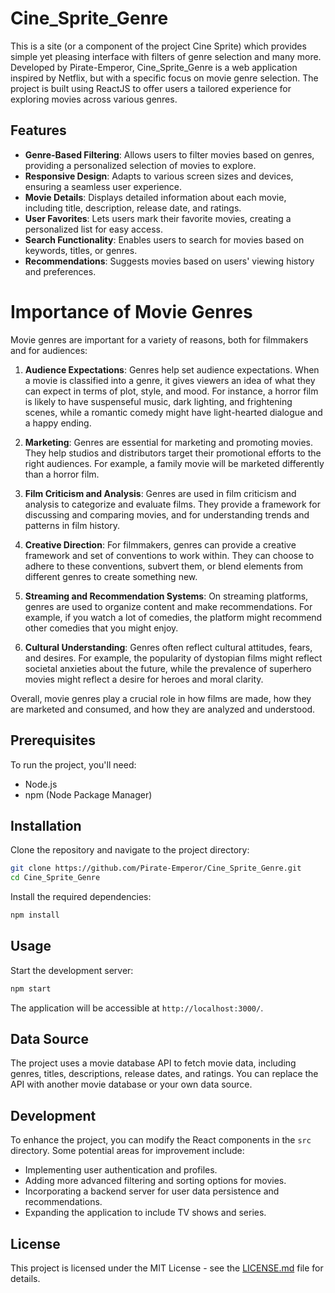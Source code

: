 # Cine_Sprite_Genre
This is a site (or a component of the project Cine Sprite) which provides simple yet pleasing interface with filters of genre selection and many more.
Developed by Pirate-Emperor, Cine_Sprite_Genre is a web application inspired by Netflix, but with a specific focus on movie genre selection. The project is built using ReactJS to offer users a tailored experience for exploring movies across various genres.

## Features

- **Genre-Based Filtering**: Allows users to filter movies based on genres, providing a personalized selection of movies to explore.
- **Responsive Design**: Adapts to various screen sizes and devices, ensuring a seamless user experience.
- **Movie Details**: Displays detailed information about each movie, including title, description, release date, and ratings.
- **User Favorites**: Lets users mark their favorite movies, creating a personalized list for easy access.
- **Search Functionality**: Enables users to search for movies based on keywords, titles, or genres.
- **Recommendations**: Suggests movies based on users' viewing history and preferences.

# Importance of Movie Genres
Movie genres are important for a variety of reasons, both for filmmakers and for audiences:

1. **Audience Expectations**: Genres help set audience expectations. When a movie is classified into a genre, it gives viewers an idea of what they can expect in terms of plot, style, and mood. For instance, a horror film is likely to have suspenseful music, dark lighting, and frightening scenes, while a romantic comedy might have light-hearted dialogue and a happy ending.

2. **Marketing**: Genres are essential for marketing and promoting movies. They help studios and distributors target their promotional efforts to the right audiences. For example, a family movie will be marketed differently than a horror film.

3. **Film Criticism and Analysis**: Genres are used in film criticism and analysis to categorize and evaluate films. They provide a framework for discussing and comparing movies, and for understanding trends and patterns in film history.

4. **Creative Direction**: For filmmakers, genres can provide a creative framework and set of conventions to work within. They can choose to adhere to these conventions, subvert them, or blend elements from different genres to create something new.

5. **Streaming and Recommendation Systems**: On streaming platforms, genres are used to organize content and make recommendations. For example, if you watch a lot of comedies, the platform might recommend other comedies that you might enjoy.

6. **Cultural Understanding**: Genres often reflect cultural attitudes, fears, and desires. For example, the popularity of dystopian films might reflect societal anxieties about the future, while the prevalence of superhero movies might reflect a desire for heroes and moral clarity.

Overall, movie genres play a crucial role in how films are made, how they are marketed and consumed, and how they are analyzed and understood.

## Prerequisites

To run the project, you'll need:

- Node.js
- npm (Node Package Manager)

## Installation

Clone the repository and navigate to the project directory:

```bash
git clone https://github.com/Pirate-Emperor/Cine_Sprite_Genre.git
cd Cine_Sprite_Genre
```

Install the required dependencies:

```bash
npm install
```

## Usage

Start the development server:

```bash
npm start
```

The application will be accessible at `http://localhost:3000/`.

## Data Source

The project uses a movie database API to fetch movie data, including genres, titles, descriptions, release dates, and ratings. You can replace the API with another movie database or your own data source.

## Development

To enhance the project, you can modify the React components in the `src` directory. Some potential areas for improvement include:

- Implementing user authentication and profiles.
- Adding more advanced filtering and sorting options for movies.
- Incorporating a backend server for user data persistence and recommendations.
- Expanding the application to include TV shows and series.

## License

This project is licensed under the MIT License - see the [LICENSE.md](LICENSE.md) file for details.
